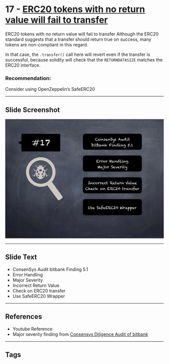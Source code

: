 
# 17 - [ERC20 tokens with no return value will fail to transfer](./ERC20%20tokens%20with%20no%20return%20value%20will%20fail%20to%20transfer.md)

ERC20 tokens with no return value will fail to transfer Although the ERC20 standard suggests that a transfer should return true on success, many tokens are non-compliant in this regard. 

In that case, the `.transfer()` call here will revert even if the transfer is successful, because solidity will check that the `RETURNDATASIZE` matches the ERC20 interface.
### Recommendation:
Consider using OpenZeppelin’s SafeERC20
___
## Slide Screenshot
![017.png](../../images/7.%20Audit%20Findings%20101/017.png)
___
## Slide Text
- ConsenSys Audit bitbank Finding 5.1
- Error Handling
- Major Severity
- Incorrect Return Value
- Check on ERC20 transfer
- Use SafeERC20 Wrapper
___
## References
- Youtube Reference
- Major severity finding from [Consensys Diligence Audit of bitbank](https://consensys.net/diligence/audits/2020/11/bitbank/#erc20-tokens-with-no-return-value-will-fail-to-transfer)
___
## Tags
